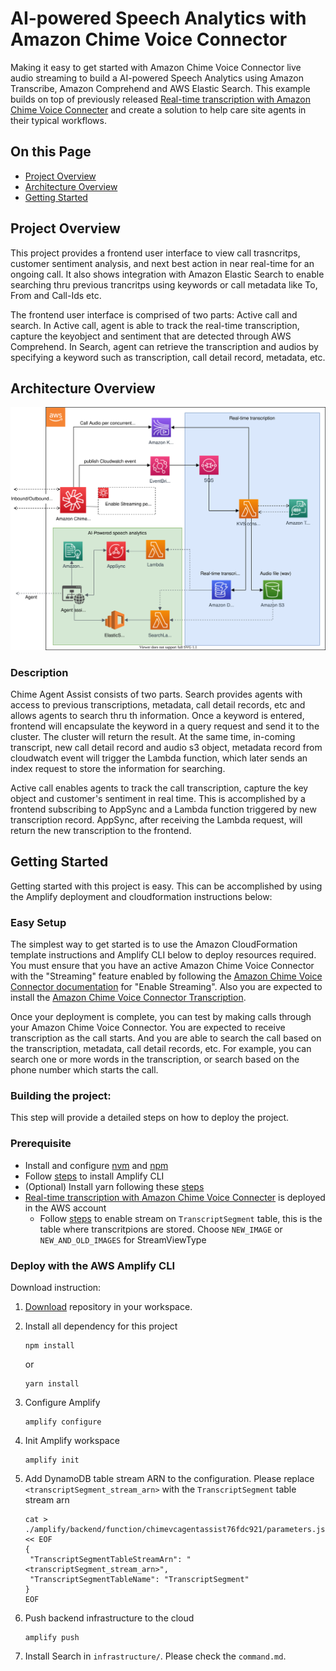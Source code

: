 # AI-powered Speech Analytics with Amazon Chime Voice Connector

Making it easy to get started with Amazon Chime Voice Connector live audio streaming to build a AI-powered Speech Analytics using Amazon Transcribe, Amazon Comprehend and AWS Elastic Search. This example builds on top of previously released [Real-time transcription with Amazon Chime Voice Connecter](https://github.com/aws-samples/amazon-chime-voiceconnector-transcription) and create a solution to help care site agents in their typical workflows.

## On this Page
- [Project Overview](#project-overview)
- [Architecture Overview](#architecture-overview)
- [Getting Started](#getting-started)

## Project Overview

This project provides a frontend user interface to view call trasncritps, customer sentiment analysis, and next best action in near real-time for an ongoing call. It also shows integration with Amazon Elastic Search to enable searching thru previous trancritps using keywords or call metadata like To, From and Call-Ids etc.

The frontend user interface is comprised of two parts: Active call and search. In Active call, agent is able to track the real-time transcription, capture the keyobject and sentiment that are detected through AWS Comprehend. In Search, agent can retrieve the transcription and audios by specifying a keyword such as transcription, call detail record, metadata, etc.

## Architecture Overview
![](images/agent-assist.svg)

### Description
Chime Agent Assist consists of two parts. Search provides agents with access to previous transcriptions, metadata, call detail records, etc and allows agents to search thru th information. Once a keyword is entered, frontend will encapsulate the keyword in a query request and send it to the cluster. The cluster will return the result. At the same time, in-coming transcript, new call detail record and audio s3 object, metadata record from cloudwatch event will trigger the Lambda function, which later sends an index request to store the information for searching.

Active call enables agents to track the call transcription, capture the key object and customer's sentiment in real time. This is accomplished by a frontend subscribing to AppSync and a Lambda function triggered by new transcription record. AppSync, after receiving the Lambda request, will return the new transcription to the frontend.

## Getting Started
Getting started with this project is easy. This can be accomplished by using the Amplify deployment and cloudformation instructions below:

### Easy Setup

The simplest way to get started is to use the Amazon CloudFormation template instructions and Amplify CLI below to deploy resources required. You must ensure that you have an active Amazon Chime Voice Connector with the "Streaming" feature enabled by following the [Amazon Chime Voice Connector documentation](https://docs.aws.amazon.com/chime/latest/ag/start-kinesis-vc.html) for "Enable Streaming". Also you are expected to install the [Amazon Chime Voice Connector Transcription](https://github.com/aws-samples/amazon-chime-voiceconnector-transcription).

Once your deployment is complete, you can test by making calls through your Amazon Chime Voice Connector. You are expected to receive transcription as the call starts. And you are able to search the call based on the transcription, metadata, call detail records, etc. For example, you can search one or more words in the transcription, or search based on the phone number which starts the call.

### Building the project:

This step will provide a detailed steps on how to deploy the project.

### Prerequisite
- Install and configure [nvm](https://github.com/nvm-sh/nvm) and [npm](https://www.npmjs.com/get-npm)
- Follow [steps](https://aws-amplify.github.io/docs/) to install Amplify CLI
- (Optional) Install yarn following these [steps](https://classic.yarnpkg.com/en/docs/install)
- [Real-time transcription with Amazon Chime Voice Connecter](https://github.com/aws-samples/amazon-chime-voiceconnector-transcription) is deployed in the AWS account
  - Follow [steps](https://docs.aws.amazon.com/amazondynamodb/latest/developerguide/Streams.html#Streams.Enabling) to enable stream on `TranscriptSegment` table, this is the table where transcritpions are stored. Choose `NEW_IMAGE` or `NEW_AND_OLD_IMAGES` for StreamViewType

### Deploy with the AWS Amplify CLI

Download instruction:

1. [Download](https://github.com/aws-samples/chime-agent-assist) repository in your workspace.
2. Install all dependency for this project

    ```
    npm install
    ```
    or

    ```
    yarn install
    ```
3. Configure Amplify

    ```
    amplify configure
    ```
4. Init Amplify workspace

    ```
    amplify init
    ```
5. Add DynamoDB table stream ARN to the configuration. Please replace `<transcriptSegment_stream_arn>` with the `TranscriptSegment` table stream arn

    ```
    cat > ./amplify/backend/function/chimevcagentassist76fdc921/parameters.json << EOF
    {
     "TranscriptSegmentTableStreamArn": "<transcriptSegment_stream_arn>",
     "TranscriptSegmentTableName": "TranscriptSegment"
    }
    EOF
    ```
6. Push backend infrastructure to the cloud

    ```
    amplify push
    ```
7. Install Search in `infrastructure/`. Please check the `command.md`.